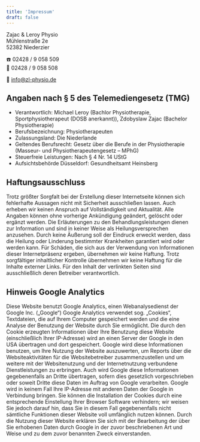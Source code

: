 ```yaml
---
title: 'Impressum'
draft: false
---
```


Zajac & Leroy Physio\
Mühlenstraße 2e\
52382 Niederzier

☎️  02428 / 9 058 509\
📠 02428 / 9 058 508

📧  [info@zl-physio.de](mailto:info@zl-physio.de)

## Angaben nach § 5 des Telemediengesetz (TMG)

* Verantwortlich: Michael Leroy (Bachlor Physiotherapie, Sportphysiotherapeut (DOSB anerkannt)), Zdobyslaw Zajac (Bachelor Physiotherapie)
* Berufsbezeichnung: Physiotherapeuten
* Zulassungsland: Die Niederlande
* Geltendes Berufsrecht: Gesetz über die Berufe in der Physiotherapie (Masseur- und Physiotherapeutengesetz – MPhG)
* Steuerfreie Leistungen: Nach § 4 Nr. 14 UStG
* Aufsichtsbehörde Düsseldorf: Gesundheitsamt Heinsberg

## Haftungsausschluss

Trotz größter Sorgfalt bei der Erstellung dieser Internetseite können sich fehlerhafte Aussagen nicht mit Sicherheit ausschließen lassen. Auch erheben wir keinen Anspruch auf Vollständigkeit und Aktualität. Alle Angaben können ohne vorherige Ankündigung geändert, gelöscht oder ergänzt werden.
Die Erläuterungen zu den Behandlungsleistungen dienen zur Information und sind in keiner Weise als Heilungsversprechen anzusehen. Durch keine Äußerung soll der Eindruck erweckt werden, dass die Heilung oder Linderung bestimmter Krankheiten garantiert wird oder werden kann. Für Schäden, die sich aus der Verwendung von Informationen dieser Internetpräsenz ergeben, übernehmen wir keine Haftung.
Trotz sorgfältiger inhaltlicher Kontrolle übernehmen wir keine Haftung für die Inhalte externer Links. Für den Inhalt der verlinkten Seiten sind ausschließlich deren Betreiber verantwortlich.

## Hinweis Google Analytics

Diese Website benutzt Google Analytics, einen Webanalysedienst der Google Inc. („Google“) Google Analytics verwendet sog. „Cookies“, Textdateien, die auf Ihrem Computer gespeichert werden und die eine Analyse der Benutzung der Website durch Sie ermöglicht. Die durch den Cookie erzeugten Informationen über Ihre Benutzung diese Website (einschließlich Ihrer IP-Adresse) wird an einen Server der Google in den USA übertragen und dort gespeichert. Google wird diese Informationen benutzen, um Ihre Nutzung der Website auszuwerten, um Reports über die Websiteaktivitäten für die Websitebetreiber zusammenzustellen und um weitere mit der Websitenutzung und der Internetnutzung verbundene Dienstleistungen zu erbringen. Auch wird Google diese Informationen gegebenenfalls an Dritte übertragen, sofern dies gesetzlich vorgeschrieben oder soweit Dritte diese Daten im Auftrag von Google verarbeiten. Google wird in keinem Fall Ihre IP-Adresse mit anderen Daten der Google in Verbindung bringen. Sie können die Installation der Cookies durch eine entsprechende Einstellung Ihrer Browser Software verhindern; wir weisen Sie jedoch darauf hin, dass Sie in diesem Fall gegebenenfalls nicht sämtliche Funktionen dieser Website voll umfänglich nutzen können. Durch die Nutzung dieser Website erklären Sie sich mit der Bearbeitung der über Sie erhobenen Daten durch Google in der zuvor beschriebenen Art und Weise und zu dem zuvor benannten Zweck einverstanden.
